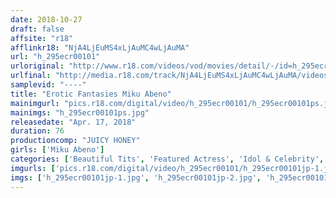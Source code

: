```yaml
---
date: 2018-10-27
draft: false
affsite: "r18"
afflinkr18: "NjA4LjEuMS4xLjAuMC4wLjAuMA"
url: "h_295ecr00101"
urloriginal: "http://www.r18.com/videos/vod/movies/detail/-/id=h_295ecr00101"
urlfinal: "http://media.r18.com/track/NjA4LjEuMS4xLjAuMC4wLjAuMA/videos/vod/movies/detail/-/id=h_295ecr00101"
samplevid: "----"
title: "Erotic Fantasies Miku Abeno"
mainimgurl: "pics.r18.com/digital/video/h_295ecr00101/h_295ecr00101ps.jpg"
mainimgs: "h_295ecr00101ps.jpg"
releasedate: "Apr. 17, 2018"
duration: 76
productioncomp: "JUICY HONEY"
girls: ['Miku Abeno']
categories: ['Beautiful Tits', 'Featured Actress', 'Idol & Celebrity', 'Idol Video']
imgurls: ['pics.r18.com/digital/video/h_295ecr00101/h_295ecr00101jp-1.jpg', 'pics.r18.com/digital/video/h_295ecr00101/h_295ecr00101jp-2.jpg', 'pics.r18.com/digital/video/h_295ecr00101/h_295ecr00101jp-3.jpg', 'pics.r18.com/digital/video/h_295ecr00101/h_295ecr00101jp-4.jpg', 'pics.r18.com/digital/video/h_295ecr00101/h_295ecr00101jp-5.jpg', 'pics.r18.com/digital/video/h_295ecr00101/h_295ecr00101jp-6.jpg', 'pics.r18.com/digital/video/h_295ecr00101/h_295ecr00101jp-7.jpg', 'pics.r18.com/digital/video/h_295ecr00101/h_295ecr00101jp-8.jpg', 'pics.r18.com/digital/video/h_295ecr00101/h_295ecr00101jp-9.jpg', 'pics.r18.com/digital/video/h_295ecr00101/h_295ecr00101jp-10.jpg', 'pics.r18.com/digital/video/h_295ecr00101/h_295ecr00101jp-11.jpg', 'pics.r18.com/digital/video/h_295ecr00101/h_295ecr00101jp-12.jpg', 'pics.r18.com/digital/video/h_295ecr00101/h_295ecr00101jp-13.jpg', 'pics.r18.com/digital/video/h_295ecr00101/h_295ecr00101jp-14.jpg', 'pics.r18.com/digital/video/h_295ecr00101/h_295ecr00101jp-15.jpg', 'pics.r18.com/digital/video/h_295ecr00101/h_295ecr00101jp-16.jpg', 'pics.r18.com/digital/video/h_295ecr00101/h_295ecr00101jp-17.jpg', 'pics.r18.com/digital/video/h_295ecr00101/h_295ecr00101jp-18.jpg', 'pics.r18.com/digital/video/h_295ecr00101/h_295ecr00101jp-19.jpg', 'pics.r18.com/digital/video/h_295ecr00101/h_295ecr00101jp-20.jpg']
imgs: ['h_295ecr00101jp-1.jpg', 'h_295ecr00101jp-2.jpg', 'h_295ecr00101jp-3.jpg', 'h_295ecr00101jp-4.jpg', 'h_295ecr00101jp-5.jpg', 'h_295ecr00101jp-6.jpg', 'h_295ecr00101jp-7.jpg', 'h_295ecr00101jp-8.jpg', 'h_295ecr00101jp-9.jpg', 'h_295ecr00101jp-10.jpg', 'h_295ecr00101jp-11.jpg', 'h_295ecr00101jp-12.jpg', 'h_295ecr00101jp-13.jpg', 'h_295ecr00101jp-14.jpg', 'h_295ecr00101jp-15.jpg', 'h_295ecr00101jp-16.jpg', 'h_295ecr00101jp-17.jpg', 'h_295ecr00101jp-18.jpg', 'h_295ecr00101jp-19.jpg', 'h_295ecr00101jp-20.jpg']
---
```

